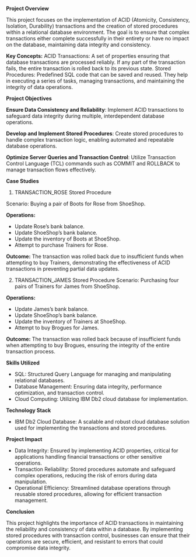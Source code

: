 **Project Overview**

This project focuses on the implementation of ACID (Atomicity, Consistency, Isolation, Durability) transactions and the creation of stored procedures within a relational database environment. The goal is to ensure that complex transactions either complete successfully in their entirety or have no impact on the database, maintaining data integrity and consistency.

**Key Concepts:**
ACID Transactions: A set of properties ensuring that database transactions are processed reliably. If any part of the transaction fails, the entire transaction is rolled back to its previous state.
Stored Procedures: Predefined SQL code that can be saved and reused. They help in executing a series of tasks, managing transactions, and maintaining the integrity of data operations.

**Project Objectives**

**Ensure Data Consistency and Reliability**: Implement ACID transactions to safeguard data integrity during multiple, interdependent database operations.

**Develop and Implement Stored Procedures**: Create stored procedures to handle complex transaction logic, enabling automated and repeatable database operations.

**Optimize Server Queries and Transaction Control**: Utilize Transaction Control Language (TCL) commands such as COMMIT and ROLLBACK to manage transaction flows effectively.

**Case Studies**
1. TRANSACTION_ROSE Stored Procedure

Scenario: Buying a pair of Boots for Rose from ShoeShop.

**Operations:**
- Update Rose’s bank balance.
- Update ShoeShop’s bank balance.
- Update the inventory of Boots at ShoeShop.
- Attempt to purchase Trainers for Rose.

**Outcome:**
The transaction was rolled back due to insufficient funds when attempting to buy Trainers, demonstrating the effectiveness of ACID transactions in preventing partial data updates.

2. TRANSACTION_JAMES Stored Procedure
Scenario: Purchasing four pairs of Trainers for James from ShoeShop.

**Operations:**
- Update James’s bank balance.
- Update ShoeShop’s bank balance.
- Update the inventory of Trainers at ShoeShop.
- Attempt to buy Brogues for James.

**Outcome:**
The transaction was rolled back because of insufficient funds when attempting to buy Brogues, ensuring the integrity of the entire transaction process.

**Skills Utilized**
- SQL: Structured Query Language for managing and manipulating relational databases.
- Database Management: Ensuring data integrity, performance optimization, and transaction control.
- Cloud Computing: Utilizing IBM Db2 cloud database for implementation.

**Technology Stack**
- IBM Db2 Cloud Database: A scalable and robust cloud database solution used for implementing the transactions and stored procedures.

**Project Impact**
- Data Integrity: Ensured by implementing ACID properties, critical for applications handling financial transactions or other sensitive operations.
- Transaction Reliability: Stored procedures automate and safeguard complex operations, reducing the risk of errors during data manipulation.
- Operational Efficiency: Streamlined database operations through reusable stored procedures, allowing for efficient transaction management.

**Conclusion**

This project highlights the importance of ACID transactions in maintaining the reliability and consistency of data within a database. By implementing stored procedures with transaction control, businesses can ensure that their operations are secure, efficient, and resistant to errors that could compromise data integrity.
